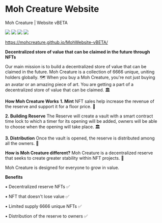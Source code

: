 # Moh Creature Website
Moh Creature | Website vBETA

[![](https://img.shields.io/badge/author-@MohCreature-red.svg?style=flat)](https://twitter.com/MohCreature) [![](https://img.shields.io/badge/discord-MohCreature-blue.svg?style=flat)](https://discord.gg/EJgzrteXHU) [![](https://img.shields.io/badge/newsletter-MoriahLabs-yellow.svg?style=flat)](https://medium.com/@moriahlabs) ![](https://img.shields.io/badge/build-html-success.svg?style=flat)

https://mohcreature.github.io/MohWebsite-vBETA/

**Decentralized store of value that can be claimed in the future through NFTs**

Our main mission is to build a decentralized store of value that can be claimed in the future. Moh Creature is a collection of 6666 unique, uniting holders globally. 🗺 When you buy a Moh Creature, you're not just buying an avatar or an amazing piece of art. You are getting a part of a decentralized store of value that can be claimed. 🏛

**How Moh Creature Works**
**1. Mint**
NFT sales help increase the revenue of the reserve and support it for a floor price. 🌟

**2. Building Reserve**
The Reserve will create a vault with a smart contract time lock to which a timer for its opening will be added, owners will be able to choose when the opening will take place. 🏛

**3. Distribution**
Once the vault is opened, the reserve is distributed among all the owners. 💎

**How is Moh Creature different?**
Moh Creature is a decentralized reserve that seeks to create greater stability within NFT projects. 🚀

Moh Creature is designed for everyone to grow in value.

**Benefits**

▪️ Decentralized reserve NFTs ✅

▪️ NFT that doesn't lose value ✅

▪️ Limited supply 6666 unique NFTs ✅

▪️ Distribution of the reserve to owners ✅
